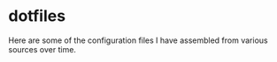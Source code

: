 # dotfiles

Here are some of the configuration files I have assembled from various sources over time.
